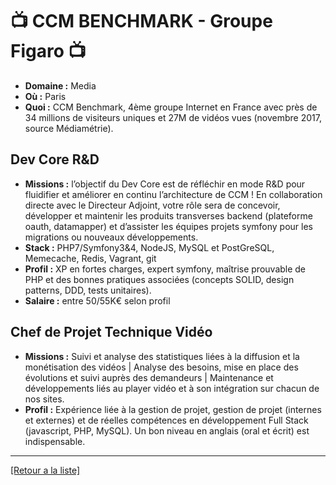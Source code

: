 # 📺 CCM BENCHMARK - Groupe Figaro 📺

- **Domaine :** Media
- **Où :** Paris
- **Quoi :** CCM Benchmark, 4ème groupe Internet en France avec près de 34 millions de visiteurs uniques et 27M de vidéos vues (novembre 2017, source Médiamétrie).

## Dev Core R&D

- **Missions :** l’objectif du Dev Core est de réfléchir en mode R&D pour fluidifier et améliorer en continu l’architecture de CCM ! En collaboration directe avec le Directeur Adjoint, votre rôle sera de concevoir, développer et maintenir les produits transverses backend (plateforme oauth, datamapper) et d’assister les équipes projets symfony pour les migrations ou nouveaux développements.
- **Stack :** PHP7/Symfony3&4, NodeJS, MySQL et PostGreSQL, Memecache, Redis, Vagrant, git
- **Profil :** XP en fortes charges, expert symfony, maîtrise prouvable de PHP et des bonnes pratiques associées (concepts SOLID, design patterns, DDD, tests unitaires).
- **Salaire :** entre 50/55K€ selon profil

## Chef de Projet Technique Vidéo

- **Missions :** Suivi et analyse des statistiques liées à la diffusion et la monétisation des vidéos |
Analyse des besoins, mise en place des évolutions et suivi auprès des demandeurs | Maintenance et développements liés au player vidéo et à son intégration sur chacun de nos sites.
- **Profil :** Expérience liée à la gestion de projet, gestion de projet (internes et externes) et de réelles compétences en développement Full Stack (javascript, PHP, MySQL). Un bon niveau en anglais (oral et écrit) est indispensable.

----
<a href="https://github.com/jlondiche/job-board-php/blob/master/00README.md">[Retour a la liste]</a>